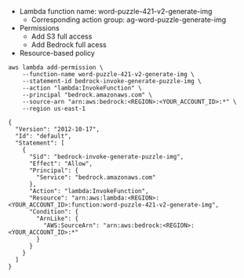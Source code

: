 * Lambda function name: word-puzzle-421-v2-generate-img
    * Corresponding action group: ag-word-puzzle-generate-img
* Permissions
    * Add S3 full access
    * Add Bedrock full acess
* Resource-based policy
```
aws lambda add-permission \
    --function-name word-puzzle-421-v2-generate-img \
    --statement-id bedrock-invoke-generate-puzzle-img \
    --action "lambda:InvokeFunction" \
    --principal "bedrock.amazonaws.com" \
    --source-arn "arn:aws:bedrock:<REGION>:<YOUR_ACCOUNT_ID>:*" \
    --region us-east-1
```

```
{
  "Version": "2012-10-17",
  "Id": "default",
  "Statement": [
    {
      "Sid": "bedrock-invoke-generate-puzzle-img",
      "Effect": "Allow",
      "Principal": {
        "Service": "bedrock.amazonaws.com"
      },
      "Action": "lambda:InvokeFunction",
      "Resource": "arn:aws:lambda:<REGION>:<YOUR_ACCOUNT_ID>:function:word-puzzle-421-v2-generate-img",
      "Condition": {
        "ArnLike": {
          "AWS:SourceArn": "arn:aws:bedrock:<REGION>:<YOUR_ACCOUNT_ID>:*"
        }
      }
    }
  ]
}
```